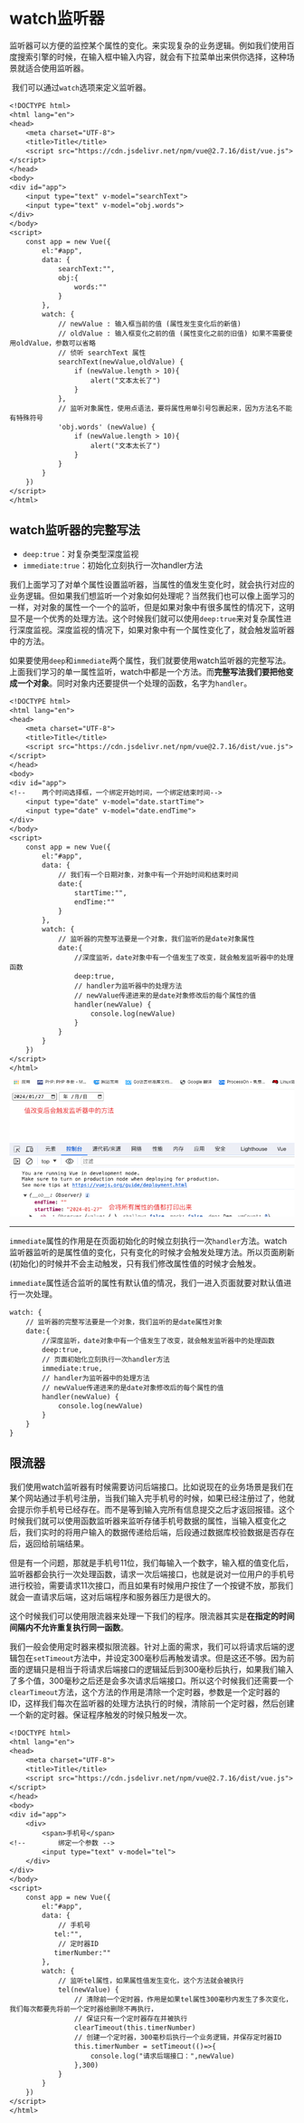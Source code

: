 # watch监听器

​	监听器可以方便的监控某个属性的变化。来实现复杂的业务逻辑。例如我们使用百度搜索引擎的时候，在输入框中输入内容，就会有下拉菜单出来供你选择，这种场景就适合使用监听器。

​	我们可以通过`watch`选项来定义监听器。

```vue
<!DOCTYPE html>
<html lang="en">
<head>
    <meta charset="UTF-8">
    <title>Title</title>
    <script src="https://cdn.jsdelivr.net/npm/vue@2.7.16/dist/vue.js"></script>
</head>
<body>
<div id="app">
    <input type="text" v-model="searchText">
    <input type="text" v-model="obj.words">
</div>
</body>
<script>
    const app = new Vue({
        el:"#app",
        data: {
            searchText:"",
            obj:{
                words:""
            }
        },
        watch: {
            // newValue : 输入框当前的值 (属性发生变化后的新值)
            // oldValue : 输入框变化之前的值 (属性变化之前的旧值) 如果不需要使用oldValue，参数可以省略
            // 侦听 searchText 属性
            searchText(newValue,oldValue) {
                if (newValue.length > 10){
                    alert("文本太长了")
                }
            },
            // 监听对象属性，使用点语法，要将属性用单引号包裹起来，因为方法名不能有特殊符号
            'obj.words' (newValue) {
                if (newValue.length > 10){
                    alert("文本太长了")
                }
            }
        }
    })
</script>
</html>
```



## watch监听器的完整写法

- `deep:true`：对复杂类型深度监视
- `immediate:true`：初始化立刻执行一次handler方法

​	我们上面学习了对单个属性设置监听器，当属性的值发生变化时，就会执行对应的业务逻辑。但如果我们想监听一个对象如何处理呢？当然我们也可以像上面学习的一样，对对象的属性一个一个的监听，但是如果对象中有很多属性的情况下，这明显不是一个优秀的处理方法。这个时候我们就可以使用`deep:true`来对复杂属性进行深度监视。深度监视的情况下，如果对象中有一个属性变化了，就会触发监听器中的方法。

​	如果要使用`deep`和`immediate`两个属性，我们就要使用watch监听器的完整写法。上面我们学习的单一属性监听，watch中都是一个方法。而**完整写法我们要把他变成一个对象**。同时对象内还要提供一个处理的函数，名字为`handler`。

```vue
<!DOCTYPE html>
<html lang="en">
<head>
    <meta charset="UTF-8">
    <title>Title</title>
    <script src="https://cdn.jsdelivr.net/npm/vue@2.7.16/dist/vue.js"></script>
</head>
<body>
<div id="app">
<!--    两个时间选择框，一个绑定开始时间，一个绑定结束时间-->
    <input type="date" v-model="date.startTime">
    <input type="date" v-model="date.endTime">
</div>
</body>
<script>
    const app = new Vue({
        el:"#app",
        data: {
            // 我们有一个日期对象，对象中有一个开始时间和结束时间
            date:{
                startTime:"",
                endTime:""
            }
        },
        watch: {
            // 监听器的完整写法要是一个对象，我们监听的是date对象属性
            date:{
                //深度监听，date对象中有一个值发生了改变，就会触发监听器中的处理函数
                deep:true,
                // handler为监听器中的处理方法
                // newValue传递进来的是date对象修改后的每个属性的值
                handler(newValue) {
                    console.log(newValue)
                }
            }
        }
    })
</script>
</html>
```

![image-20240125154851484](img/8.watch%E7%9B%91%E5%90%AC%E5%99%A8//image-20240125154851484.png)

---

​	`immediate`属性的作用是在页面初始化的时候立刻执行一次`handler`方法。watch监听器监听的是属性值的变化，只有变化的时候才会触发处理方法。所以页面刷新(初始化)的时候并不会主动触发，只有我们修改属性值的时候才会触发。

​	`immediate`属性适合监听的属性有默认值的情况，我们一进入页面就要对默认值进行一次处理。

```vue
watch: {
    // 监听器的完整写法要是一个对象，我们监听的是date属性对象
    date:{
        //深度监听，date对象中有一个值发生了改变，就会触发监听器中的处理函数
        deep:true,
        // 页面初始化立刻执行一次handler方法
        immediate:true,
        // handler为监听器中的处理方法
        // newValue传递进来的是date对象修改后的每个属性的值
        handler(newValue) {
            console.log(newValue)
        }
    }
}
```



## 限流器

​	我们使用watch监听器有时候需要访问后端接口。比如说现在的业务场景是我们在某个网站通过手机号注册，当我们输入完手机号的时候，如果已经注册过了，他就会提示你手机号已经存在。而不是等到输入完所有信息提交之后才返回报错。这个时候我们就可以使用函数监听器来监听存储手机号数据的属性，当输入框变化之后，我们实时的将用户输入的数据传递给后端，后段通过数据库校验数据是否存在后，返回给前端结果。

​	但是有一个问题，那就是手机号11位，我们每输入一个数字，输入框的值变化后，监听器都会执行一次处理函数，请求一次后端接口，也就是说对一位用户的手机号进行校验，需要请求11次接口，而且如果有时候用户按住了一个按键不放，那我们就会一直请求后端，这对后端程序和服务器压力是很大的。

​	这个时候我们可以使用限流器来处理一下我们的程序。限流器其实是**在指定的时间间隔内不允许重复执行同一函数**。

​	我们一般会使用定时器来模拟限流器。针对上面的需求，我们可以将请求后端的逻辑包在`setTimeout`方法中，并设定300毫秒后再触发请求。但是这还不够。因为前面的逻辑只是相当于将请求后端接口的逻辑延后到300毫秒后执行，如果我们输入了多个值，300毫秒之后还是会多次请求后端接口。所以这个时候我们还需要一个`clearTimeout`方法，这个方法的作用是清除一个定时器，参数是一个定时器的ID，这样我们每次在监听器的处理方法执行的时候，清除前一个定时器，然后创建一个新的定时器。保证程序触发的时候只触发一次。

```vue
<!DOCTYPE html>
<html lang="en">
<head>
    <meta charset="UTF-8">
    <title>Title</title>
    <script src="https://cdn.jsdelivr.net/npm/vue@2.7.16/dist/vue.js"></script>
</head>
<body>
<div id="app">
    <div>
        <span>手机号</span>
<!--        绑定一个参数 -->
        <input type="text" v-model="tel">
    </div>
</div>
</body>
<script>
    const app = new Vue({
        el:"#app",
        data: {
            // 手机号
           tel:"",
            // 定时器ID
           timerNumber:""
        },
        watch: {
            // 监听tel属性，如果属性值发生变化，这个方法就会被执行
            tel(newValue) {
                // 清除前一个定时器，作用是如果tel属性300毫秒内发生了多次变化，我们每次都要先将前一个定时器给删除不再执行，
                // 保证只有一个定时器存在并被执行
                clearTimeout(this.timerNumber)
                // 创建一个定时器，300毫秒后执行一个业务逻辑，并保存定时器ID
                this.timerNumber = setTimeout(()=>{
                    console.log("请求后端接口：",newValue)
                },300)
            }
        }
    })
</script>
</html>
```



​	


